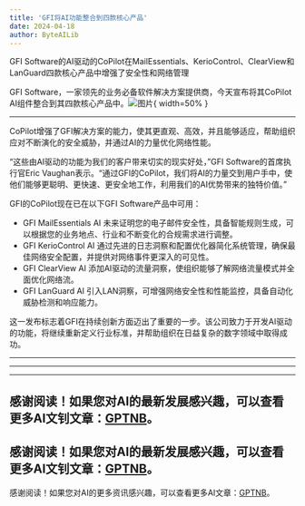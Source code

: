```yaml
---
title: 'GFI将AI功能整合到四款核心产品'
date: 2024-04-18
author: ByteAILib
---
```


GFI Software的AI驱动的CoPilot在MailEssentials、KerioControl、ClearView和LanGuard四款核心产品中增强了安全性和网络管理

GFI Software，一家领先的业务必备软件解决方案提供商，今天宣布将其CoPilot AI组件整合到其四款核心产品中。![图片](https://ai-techpark.com/wp-content/uploads/2020/06/Buyer-Guide-500x281-1.jpg){ width=50% }

---
CoPilot增强了GFI解决方案的能力，使其更直观、高效，并且能够适应，帮助组织应对不断演化的安全威胁，并通过AI的力量优化网络性能。

“这些由AI驱动的功能为我们的客户带来切实的现实好处，”GFI Software的首席执行官Eric Vaughan表示。“通过GFI的CoPilot，我们将AI的力量交到用户手中，使他们能够更聪明、更快速、更安全地工作，利用我们的AI优势带来的独特价值。”

GFI的CoPilot现在已在以下GFI Software产品中可用：
- GFI MailEssentials AI 未来证明您的电子邮件安全性，具备智能规则生成，可以根据您的业务地点、行业和不断变化的合规需求进行调整。
- GFI KerioControl AI 通过先进的日志洞察和配置优化器简化系统管理，确保最佳网络安全配置，并提供对网络事件更深入的可见性。
- GFI ClearView AI 添加AI驱动的流量洞察，使组织能够了解网络流量模式并全面优化网络流。
- GFI LanGuard AI 引入LAN洞察，可增强网络安全性和性能监控，具备自动化威胁检测和响应能力。

这一发布标志着GFI在持续创新方面迈出了重要的一步。该公司致力于开发AI驱动的功能，将继续重新定义行业标准，并帮助组织在日益复杂的数字领域中取得成功。

---
---

---
感谢阅读！如果您对AI的最新发展感兴趣，可以查看更多AI文钊文章：[GPTNB](https://gptnb.com)。
---
感谢阅读！如果您对AI的最新发展感兴趣，可以查看更多AI文钊文章：[GPTNB](https://gptnb.com)。
---
感谢阅读！如果您对AI的更多资讯感兴趣，可以查看更多AI文章：[GPTNB](https://gptnb.com)。